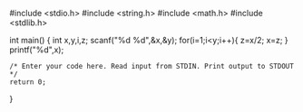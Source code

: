 #include <stdio.h>
#include <string.h>
#include <math.h>
#include <stdlib.h>

int main() {
    int x,y,i,z;
    scanf("%d %d",&x,&y);
    for(i=1;i<y;i++){
        z=x/2;
        x=z;
    }
    printf("%d",x);

    /* Enter your code here. Read input from STDIN. Print output to STDOUT */    
    return 0;
}
